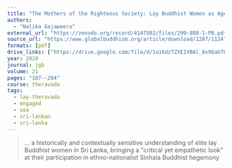 ```yaml
---
title: "The Mothers of the Righteous Society: Lay Buddhist Women as Agents of the Sinhala Nationalist Imaginary"
authors:
  - "Nalika Gajaweera"
external_url: "https://zenodo.org/record/4147502/files/299-888-1-PB.pdf"
source_url: "https://www.globalbuddhism.org/article/download/1287/1124"
formats: [pdf]
drive_links: ["https://drive.google.com/file/d/1u16dzTZXE1VBAl_8x96abTHdoP6Lcudd/view?usp=drivesdk"]
year: 2020
journal: jgb
volume: 21
pages: "187--204"
course: theravada
tags:
  - lay-theravada
  - engaged
  - sea
  - sri-lankan
  - sri-lanka
---
```


> … a historically and contextually sensitive understanding of elite lay Buddhist women in Sri Lanka, bringing a "critical yet empathetic look" at their participation in ethno-nationalist Sinhala Buddhist hegemony
